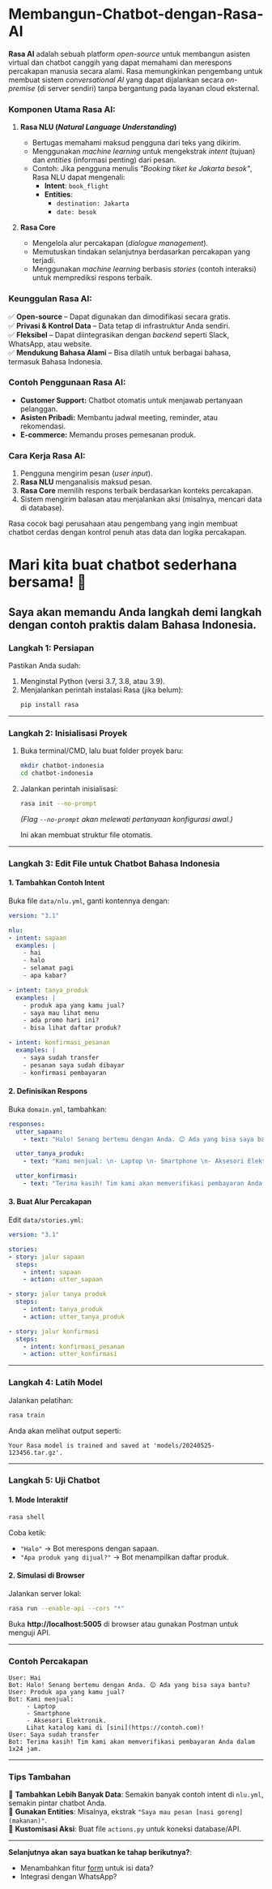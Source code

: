 # Membangun-Chatbot-dengan-Rasa-AI
**Rasa AI** adalah sebuah platform *open-source* untuk membangun asisten virtual dan chatbot canggih yang dapat memahami dan merespons percakapan manusia secara alami. Rasa memungkinkan pengembang untuk membuat sistem *conversational AI* yang dapat dijalankan secara *on-premise* (di server sendiri) tanpa bergantung pada layanan cloud eksternal.

### **Komponen Utama Rasa AI:**
1. **Rasa NLU (*Natural Language Understanding*)**  
   - Bertugas memahami maksud pengguna dari teks yang dikirim.  
   - Menggunakan *machine learning* untuk mengekstrak *intent* (tujuan) dan *entities* (informasi penting) dari pesan.  
   - Contoh: Jika pengguna menulis *"Booking tiket ke Jakarta besok"*, Rasa NLU dapat mengenali:  
     - **Intent**: `book_flight`  
     - **Entities**:  
       - `destination: Jakarta`  
       - `date: besok`  

2. **Rasa Core**  
   - Mengelola alur percakapan (*dialogue management*).  
   - Memutuskan tindakan selanjutnya berdasarkan percakapan yang terjadi.  
   - Menggunakan *machine learning* berbasis *stories* (contoh interaksi) untuk memprediksi respons terbaik.  

### **Keunggulan Rasa AI:**
✅ **Open-source** – Dapat digunakan dan dimodifikasi secara gratis.  
✅ **Privasi & Kontrol Data** – Data tetap di infrastruktur Anda sendiri.  
✅ **Fleksibel** – Dapat diintegrasikan dengan *backend* seperti Slack, WhatsApp, atau website.  
✅ **Mendukung Bahasa Alami** – Bisa dilatih untuk berbagai bahasa, termasuk Bahasa Indonesia.  

### **Contoh Penggunaan Rasa AI:**
- **Customer Support:** Chatbot otomatis untuk menjawab pertanyaan pelanggan.  
- **Asisten Pribadi:** Membantu jadwal meeting, reminder, atau rekomendasi.  
- **E-commerce:** Memandu proses pemesanan produk.  

### **Cara Kerja Rasa AI:**
1. Pengguna mengirim pesan (*user input*).  
2. **Rasa NLU** menganalisis maksud pesan.  
3. **Rasa Core** memilih respons terbaik berdasarkan konteks percakapan.  
4. Sistem mengirim balasan atau menjalankan aksi (misalnya, mencari data di database).  

Rasa cocok bagi perusahaan atau pengembang yang ingin membuat chatbot cerdas dengan kontrol penuh atas data dan logika percakapan.  

# **Mari kita buat chatbot sederhana bersama!** 🚀
 Saya akan memandu Anda langkah demi langkah dengan contoh praktis dalam Bahasa Indonesia.  
---

### **Langkah 1: Persiapan**  
Pastikan Anda sudah:  
1. Menginstal Python (versi 3.7, 3.8, atau 3.9).  
2. Menjalankan perintah instalasi Rasa (jika belum):  
   ```bash
   pip install rasa
   ```

---

### **Langkah 2: Inisialisasi Proyek**  
1. Buka terminal/CMD, lalu buat folder proyek baru:  
   ```bash
   mkdir chatbot-indonesia
   cd chatbot-indonesia
   ```
2. Jalankan perintah inisialisasi:  
   ```bash
   rasa init --no-prompt
   ```  
   *(Flag `--no-prompt` akan melewati pertanyaan konfigurasi awal.)*  

   Ini akan membuat struktur file otomatis.  

---

### **Langkah 3: Edit File untuk Chatbot Bahasa Indonesia**  
#### **1. Tambahkan Contoh Intent**  
Buka file `data/nlu.yml`, ganti kontennya dengan:  
```yaml
version: "3.1"

nlu:
- intent: sapaan
  examples: |
    - hai
    - halo
    - selamat pagi
    - apa kabar?

- intent: tanya_produk
  examples: |
    - produk apa yang kamu jual?
    - saya mau lihat menu
    - ada promo hari ini?
    - bisa lihat daftar produk?

- intent: konfirmasi_pesanan
  examples: |
    - saya sudah transfer
    - pesanan saya sudah dibayar
    - konfirmasi pembayaran
```

#### **2. Definisikan Respons**  
Buka `domain.yml`, tambahkan:  
```yaml
responses:
  utter_sapaan:
    - text: "Halo! Senang bertemu dengan Anda. 😊 Ada yang bisa saya bantu?"

  utter_tanya_produk:
    - text: "Kami menjual: \n- Laptop \n- Smartphone \n- Aksesori Elektronik. \nLihat katalog kami di [sini](https://contoh.com)!"

  utter_konfirmasi:
    - text: "Terima kasih! Tim kami akan memverifikasi pembayaran Anda dalam 1x24 jam."
```

#### **3. Buat Alur Percakapan**  
Edit `data/stories.yml`:  
```yaml
version: "3.1"

stories:
- story: jalur sapaan
  steps:
    - intent: sapaan
    - action: utter_sapaan

- story: jalur tanya produk
  steps:
    - intent: tanya_produk
    - action: utter_tanya_produk

- story: jalur konfirmasi
  steps:
    - intent: konfirmasi_pesanan
    - action: utter_konfirmasi
```

---

### **Langkah 4: Latih Model**  
Jalankan pelatihan:  
```bash
rasa train
```  
Anda akan melihat output seperti:  
```
Your Rasa model is trained and saved at 'models/20240525-123456.tar.gz'.
```

---

### **Langkah 5: Uji Chatbot**  
#### **1. Mode Interaktif**  
```bash
rasa shell
```  
Coba ketik:  
- `"Halo"` → Bot merespons dengan sapaan.  
- `"Apa produk yang dijual?"` → Bot menampilkan daftar produk.  

#### **2. Simulasi di Browser**  
Jalankan server lokal:  
```bash
rasa run --enable-api --cors "*"
```  
Buka **http://localhost:5005** di browser atau gunakan Postman untuk menguji API.  

---

### **Contoh Percakapan**  
```
User: Hai  
Bot: Halo! Senang bertemu dengan Anda. 😊 Ada yang bisa saya bantu?  
User: Produk apa yang kamu jual?  
Bot: Kami menjual:  
     - Laptop  
     - Smartphone  
     - Aksesori Elektronik.  
     Lihat katalog kami di [sini](https://contoh.com)!  
User: Saya sudah transfer  
Bot: Terima kasih! Tim kami akan memverifikasi pembayaran Anda dalam 1x24 jam.
```

---

### **Tips Tambahan**  
🔹 **Tambahkan Lebih Banyak Data**: Semakin banyak contoh intent di `nlu.yml`, semakin pintar chatbot Anda.  
🔹 **Gunakan Entities**: Misalnya, ekstrak `"Saya mau pesan [nasi goreng](makanan)"`.  
🔹 **Kustomisasi Aksi**: Buat file `actions.py` untuk koneksi database/API.  

---

**Selanjutnya akan saya buatkan ke tahap berikutnya?**:  
- Menambahkan fitur [form](https://rasa.com/docs/rasa/forms) untuk isi data?  
- Integrasi dengan WhatsApp?  

